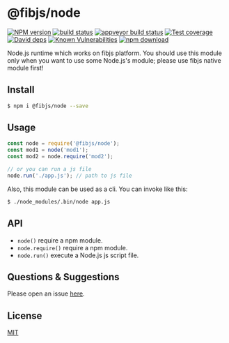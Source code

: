 # @fibjs/node

[![NPM version][npm-image]][npm-url]
[![build status][travis-image]][travis-url]
[![appveyor build status][appveyor-image]][appveyor-url]
[![Test coverage][codecov-image]][codecov-url]
[![David deps][david-image]][david-url]
[![Known Vulnerabilities][snyk-image]][snyk-url]
[![npm download][download-image]][download-url]

[npm-image]: https://img.shields.io/npm/v/@fibjs/node.svg?style=flat-square
[npm-url]: https://npmjs.org/package/@fibjs/node
[travis-image]: https://img.shields.io/travis/fibjs-modules/node.svg?style=flat-square
[travis-url]: https://travis-ci.org/fibjs-modules/node
[appveyor-image]: https://ci.appveyor.com/api/projects/status/e9u3e4hrit4h8sna/branch/master?svg=true
[appveyor-url]: https://ci.appveyor.com/project/ngot/node
[codecov-image]: https://img.shields.io/codecov/c/github/fibjs-modules/node.svg?style=flat-square
[codecov-url]: https://codecov.io/github/fibjs-modules/node?branch=master
[david-image]: https://img.shields.io/david/fibjs-modules/node.svg?style=flat-square
[david-url]: https://david-dm.org/fibjs-modules/node
[snyk-image]: https://snyk.io/test/npm/@fibjs/node/badge.svg?style=flat-square
[snyk-url]: https://snyk.io/test/npm/@fibjs/node
[download-image]: https://img.shields.io/npm/dm/@fibjs/node.svg?style=flat-square
[download-url]: https://npmjs.org/package/@fibjs/node

Node.js runtime which works on fibjs platform. You should use this module only when you want to use some Node.js's module; please use fibjs native module first!

## Install

```bash
$ npm i @fibjs/node --save
```

## Usage

```js
const node = require('@fibjs/node');
const mod1 = node('mod1');
const mod2 = node.require('mod2');

// or you can run a js file
node.run('./app.js'); // path to js file
```

Also, this module can be used as a cli. You can invoke like this:

```bash
$ ./node_modules/.bin/node app.js
```

## API

- `node()` require a npm module.
- `node.require()` require a npm module.
- `node.run()` execute a Node.js js script file.

## Questions & Suggestions

Please open an issue [here](https://github.com/fibjs-modules/node/issues).

## License

[MIT](LICENSE)